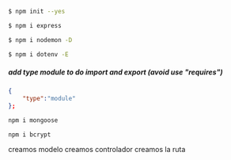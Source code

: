 
``` bash
$ npm init --yes
```


``` bash
$ npm i express
```

``` bash
$ npm i nodemon -D 
```

``` bash
$ npm i dotenv -E
```

##### add type module to do import and export (avoid use "requires")
``` package.json
{
    "type":"module"
};
```

``` bash
npm i mongoose
```

```
npm i bcrypt
```

creamos modelo
creamos controlador
creamos la ruta



